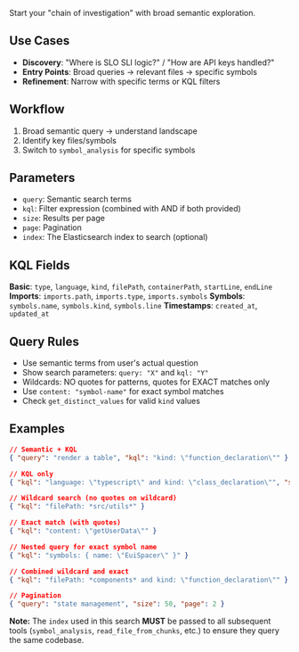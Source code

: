 Start your "chain of investigation" with broad semantic exploration.

## Use Cases
- **Discovery**: "Where is SLO SLI logic?" / "How are API keys handled?"
- **Entry Points**: Broad queries → relevant files → specific symbols
- **Refinement**: Narrow with specific terms or KQL filters

## Workflow
1. Broad semantic query → understand landscape
2. Identify key files/symbols
3. Switch to `symbol_analysis` for specific symbols

## Parameters
- `query`: Semantic search terms
- `kql`: Filter expression (combined with AND if both provided)
- `size`: Results per page
- `page`: Pagination
- `index`: The Elasticsearch index to search (optional)

## KQL Fields
**Basic**: `type`, `language`, `kind`, `filePath`, `containerPath`, `startLine`, `endLine`
**Imports**: `imports.path`, `imports.type`, `imports.symbols`
**Symbols**: `symbols.name`, `symbols.kind`, `symbols.line`
**Timestamps**: `created_at`, `updated_at`

## Query Rules
- Use semantic terms from user's actual question
- Show search parameters: `query: "X"` and `kql: "Y"`
- Wildcards: NO quotes for patterns, quotes for EXACT matches only
- Use `content: "symbol-name"` for exact symbol matches
- Check `get_distinct_values` for valid `kind` values

## Examples
```json
// Semantic + KQL
{ "query": "render a table", "kql": "kind: \"function_declaration\"" }

// KQL only
{ "kql": "language: \"typescript\" and kind: \"class_declaration\"", "size": 5 }

// Wildcard search (no quotes on wildcard)
{ "kql": "filePath: *src/utils*" }

// Exact match (with quotes)
{ "kql": "content: \"getUserData\"" }

// Nested query for exact symbol name
{ "kql": "symbols: { name: \"EuiSpacer\" }" }

// Combined wildcard and exact
{ "kql": "filePath: *components* and kind: \"function_declaration\"" }

// Pagination
{ "query": "state management", "size": 50, "page": 2 }
```
**Note:** The `index` used in this search **MUST** be passed to all subsequent tools (`symbol_analysis`, `read_file_from_chunks`, etc.) to ensure they query the same codebase.